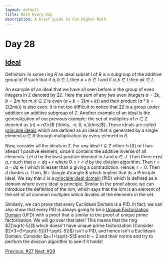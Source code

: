 ```yaml
---
layout: default
title: Math Every Day
description: A brief guide to Fun Higher Math
---
```

# Day 28

## [Ideal](https://en.wikipedia.org/wiki/Ideal_(ring_theory))

Definition: In some ring $R$ an ideal subset $I$ of $R$ is a subgroup of the additive group of $R$ such that if $a,b\in I$, then $a+b\in I$ and if $a,k \in I$ then $ak\in I$.

An example of an ideal that we have all seen before is the group of even integers in $\mathbb{Z}$ denoted by $2\mathbb{Z}$. Here the sum of any two even integers $a=2k$, $b=2m$ for $m,k\in \mathbb{Z}$ is even ($a+b=2(m+k)$) and their product ($a\ast b=2(2mk)$) is also even. It is not too difficult to notice that $2\mathbb{Z}$ is a group under addition: an additive subgroup of $\mathbb{Z}$. Another example of an ideal is the generalization of our previous example: the set of multiplies of $n\in \mathbb{Z}$ denoted as $\langle n\rangle = n\mathbb{Z} =${$ \{\ldots, -n, 0, n,\ldots\}$}. These ideals are called [principle ideals](https://en.wikipedia.org/wiki/Principal_ideal) which are defined as an ideal that is generated by a single element $a\in R$ through multiplication by every element in $R$. 

Now, consider all the ideals in $\mathbb{Z}$. For any ideal $I \subseteq \mathbb{Z}$ either $I=${0} or $I$ has atleast 1 positive element, since it contains the additive inverse of all elements. Let $d$ be the least positive element in $I$ and $a\in J$. Then there exist $q,r$ such that $a=dq+r$ where $0\leq r<d$ by the division algorithm. Then $r=a-dq \in I$ which is lesser than $a$ giving a contradiction. Hence, $r=0$. Then $d$ divides $a$. Then, $I= \langle d\rangle $ which implies that its a Principle ideal. We say that $\mathbb{Z}$ is a [principle ideal domain](https://en.wikipedia.org/wiki/Principal_ideal_domain) (PID) which is defined as a domain where every ideal is principle. Similar to the proof above we can introduce the definition of the lcm, which says that the lcm is an element of the set of all common multiples which divides all the elements in the set.

Similarly, we can prove that every Euclidean Domain is a PID. In fact, we can also show that every PID is always going to be a [Unique Factorization Domain](https://en.wikipedia.org/wiki/Unique_factorization_domain) (UFD) with a proof that is similar to the proof of unique prime factorization. We will go over that later! This means that the ring $Z[\sqrt{-5}]$ which doesn't have unique prime factorization (Consider $2*3=(1+\sqrt{-5})(1-\sqrt{-5})$) isn't a PID, and hence isn't a Euclidean Domain. Consider $a=1+\sqrt{-5}$ and $b=2$ and their norms and try to perform the division algorithm to see if it holds!




<div class="day-nav-wrapper">
  <a href="./day27.html" class="day-nav__link">Previous: #27</a>
  <a href="./day29.html" class="day-nav__link">Next: #29</a>
</div>